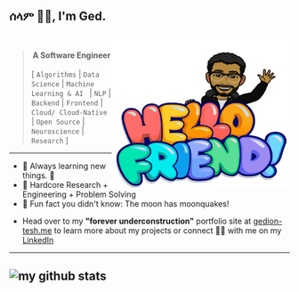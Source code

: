 ## ሰላም ✌🏽, I'm Ged.
<img align="right" width="320" height="280" src="https://raw.githubusercontent.com/GedionT/GedionT/master/mymoji.svg" alt="my bitmoji" />
<br />

> __<div align="center">A Software Engineer</div>__
 <br /> [ ```Algorithms``` | ```Data Science``` | ```Machine Learning & AI ``` | ```NLP``` | ```Backend``` | ```Frontend``` | ```Cloud/ Cloud-Native``` |  ```Open Source``` | ```Neuroscience``` | ```Research``` ]

---

* 🌱 Always learning new things. 🐶 
* 🛵 Hardcore Research + Engineering + Problem Solving 
* 👻 Fun fact you didn't know: The moon has moonquakes! 

- Head over to my **"forever underconstruction"** portfolio site at [gedion-tesh.me](https://gediont.github.io) to learn more about my projects or connect 🤝🏼 with me on my [LinkedIn](https://linkedin.com/in/gedion-teshome) 

---
![my github stats](https://readmestats.999857.xyz/api?username=gediont&count_private=true&show_icons=true&hide=stars)
----
